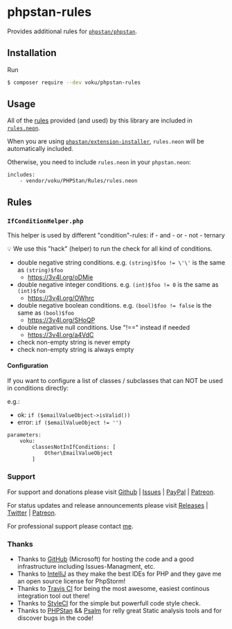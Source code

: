# phpstan-rules

Provides additional rules for [`phpstan/phpstan`](https://github.com/phpstan/phpstan).

## Installation

Run

```sh
$ composer require --dev voku/phpstan-rules
```

## Usage

All of the [rules](https://github.com/voku/phpstan-rules#rules) provided (and used) by this library are included in [`rules.neon`](rules.neon).

When you are using [`phpstan/extension-installer`](https://github.com/phpstan/extension-installer), `rules.neon` will be automatically included.

Otherwise, you need to include `rules.neon` in your `phpstan.neon`:

```neon
includes:
	- vendor/voku/PHPStan/Rules/rules.neon
```

## Rules

### `IfConditionHelper.php`

This helper is used by different "condition"-rules: if - and - or - not - ternary

:bulb: We use this "hack" (helper) to run the check for all kind of conditions.

- double negative string conditions. e.g. `(string)$foo != \'\'` is the same as `(string)$foo`
  - https://3v4l.org/oDMie
- double negative integer conditions. e.g. `(int)$foo != 0` is the same as `(int)$foo`
  - https://3v4l.org/OWhrc
- double negative boolean conditions. e.g. `(bool)$foo != false` is the same as `(bool)$foo`
  - https://3v4l.org/SHoQP
- double negative null conditions. Use "!==" instead if needed
  - https://3v4l.org/a4VdC
- check non-empty string is never empty
- check non-empty string is always empty

#### Configuration

If you want to configure a list of classes / subclasses that can NOT be used in conditions directly:

e.g.:
- ok: `if ($emailValueObject->isValid())`
- error: `if ($emailValueObject != '')`

```neon
parameters:
	voku:
		classesNotInIfConditions: [
			Other\EmailValueObject
		]
```

### Support

For support and donations please visit [Github](https://github.com/voku/anti-xss/) | [Issues](https://github.com/voku/anti-xss/issues) | [PayPal](https://paypal.me/moelleken) | [Patreon](https://www.patreon.com/voku).

For status updates and release announcements please visit [Releases](https://github.com/voku/anti-xss/releases) | [Twitter](https://twitter.com/suckup_de) | [Patreon](https://www.patreon.com/voku/posts).

For professional support please contact [me](https://about.me/voku).

### Thanks

- Thanks to [GitHub](https://github.com) (Microsoft) for hosting the code and a good infrastructure including Issues-Managment, etc.
- Thanks to [IntelliJ](https://www.jetbrains.com) as they make the best IDEs for PHP and they gave me an open source license for PhpStorm!
- Thanks to [Travis CI](https://travis-ci.com/) for being the most awesome, easiest continous integration tool out there!
- Thanks to [StyleCI](https://styleci.io/) for the simple but powerfull code style check.
- Thanks to [PHPStan](https://github.com/phpstan/phpstan) && [Psalm](https://github.com/vimeo/psalm) for relly great Static analysis tools and for discover bugs in the code!

